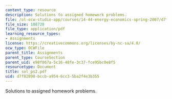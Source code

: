 ```yaml
---
content_type: resource
description: Solutions to assigned homework problems.
file: /ol-ocw-studio-app/courses/14-44-energy-economics-spring-2007/d7f82898bccba9546cc35ba2f4e3b355_sol_ps2.pdf
file_size: 108720
file_type: application/pdf
learning_resource_types:
- Assignments
license: https://creativecommons.org/licenses/by-nc-sa/4.0/
ocw_type: OCWFile
parent_title: Assignments
parent_type: CourseSection
parent_uid: e98f867a-5c16-48fe-3c37-fce95bc0e8f5
resourcetype: Document
title: sol_ps2.pdf
uid: d7f82898-bccb-a954-6cc3-5ba2f4e3b355
---
```

Solutions to assigned homework problems.